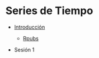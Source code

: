 
# Series de Tiempo


- <a href="https://github.com/Wilsonsr/Series-de-Tiempo/blob/main/CUADERNOS/presentacion%20(2).Rmd"> Introducción </a>
  + <a href="https://rpubs.com/wilsonsr/1000235" > Rpubs </a>
  
- Sesión 1
